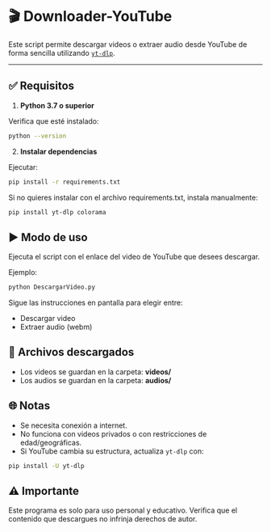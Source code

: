 # 🎬 Downloader-YouTube
Este script permite descargar videos o extraer audio desde YouTube
de forma sencilla utilizando [`yt-dlp`](https://github.com/yt-dlp/yt-dlp).

___

## ✅ Requisitos

1. **Python 3.7 o superior**

Verifica que esté instalado:
```bash
python --version
```

2. **Instalar dependencias**

Ejecutar:
```bash
pip install -r requirements.txt
```

Si no quieres instalar con el archivo requirements.txt, instala manualmente:
```bash
pip install yt-dlp colorama
```

## ▶️ Modo de uso

Ejecuta el script con el enlace del video de YouTube que desees descargar.

Ejemplo:
```bash
python DescargarVideo.py
```

Sigue las instrucciones en pantalla para elegir entre:

- Descargar video
- Extraer audio (webm)

## 📂 Archivos descargados

- Los videos se guardan en la carpeta: **videos/**
- Los audios se guardan en la carpeta: **audios/**

## 🌐 Notas

- Se necesita conexión a internet.
- No funciona con videos privados o con restricciones de edad/geográficas.
- Si YouTube cambia su estructura, actualiza `yt-dlp` con:
```bash
pip install -U yt-dlp
```

## ⚠️ Importante
Este programa es solo para uso personal y educativo. Verifica que el contenido que descargues no infrinja derechos de autor.

